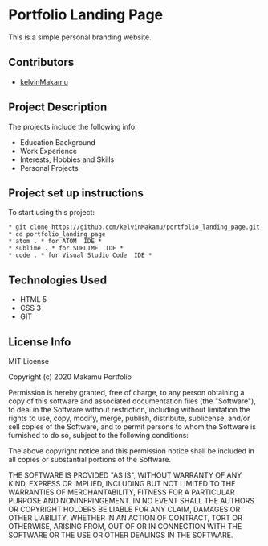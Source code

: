 # Portfolio Landing Page
This is a simple personal branding website.
## Contributors
* [kelvinMakamu](https://github.com/kelvinMakamu)
## Project Description
The projects include the following info:
* Education Background
* Work Experience
* Interests, Hobbies and Skills
* Personal Projects
## Project set up instructions
To start using this project:
````
* git clone https://github.com/kelvinMakamu/portfolio_landing_page.git
* cd portfolio_landing_page
* atom . * for ATOM  IDE *
* sublime . * for SUBLIME  IDE *
* code . * for Visual Studio Code  IDE *
````
## Technologies Used
* HTML 5
* CSS 3
* GIT
## License Info
MIT License

Copyright (c) 2020 Makamu Portfolio

Permission is hereby granted, free of charge, to any person obtaining a copy of this software and associated documentation files (the "Software"), to deal in the Software without restriction, including without limitation the rights to use, copy, modify, merge, publish, distribute, sublicense, and/or sell copies of the Software, and to permit persons to whom the Software is furnished to do so, subject to the following conditions:

The above copyright notice and this permission notice shall be included in all copies or substantial portions of the Software.

THE SOFTWARE IS PROVIDED "AS IS", WITHOUT WARRANTY OF ANY KIND, EXPRESS OR IMPLIED, INCLUDING BUT NOT LIMITED TO THE WARRANTIES OF MERCHANTABILITY, FITNESS FOR A PARTICULAR PURPOSE AND NONINFRINGEMENT. IN NO EVENT SHALL THE AUTHORS OR COPYRIGHT HOLDERS BE LIABLE FOR ANY CLAIM, DAMAGES OR OTHER LIABILITY, WHETHER IN AN ACTION OF CONTRACT, TORT OR OTHERWISE, ARISING FROM, OUT OF OR IN CONNECTION WITH THE SOFTWARE OR THE USE OR OTHER DEALINGS IN THE SOFTWARE.